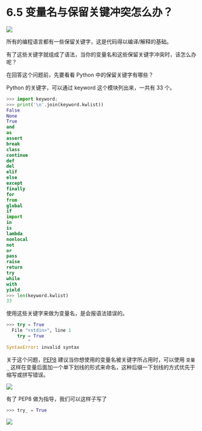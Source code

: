 # 6.5 变量名与保留关键冲突怎么办？

![](http://image.iswbm.com/20200804124133.png)

所有的编程语言都有一些保留关键字，这是代码得以编译/解释的基础。

有了这些关键字就组成了语法，当你的变量名和这些保留关键字冲突时，该怎么办呢？

在回答这个问题前，先要看看 Python 中的保留关键字有哪些？

Python 的关键字，可以通过 keyword 这个模块列出来，一共有 33 个。

```python
>>> import keyword;
>>> print('\n'.join(keyword.kwlist))
False
None
True
and
as
assert
break
class
continue
def
del
elif
else
except
finally
for
from
global
if
import
in
is
lambda
nonlocal
not
or
pass
raise
return
try
while
with
yield
>>> len(keyword.kwlist)
33
```

使用这些关键字来做为变量名，是会报语法错误的。

```python
>>> try = True
  File "<stdin>", line 1
    try = True
        ^
SyntaxError: invalid syntax
```

关于这个问题，[PEP8](https://www.python.org/dev/peps/pep-0008/) 建议当你想使用的变量名被关键字所占用时，可以使用 `变量_` 这样在变量后面加一个单下划线的形式来命名，这种后缀一下划线的方式优先于缩写或拼写错误。

![](http://image.iswbm.com/20200823203106.png)

有了 PEP8 做为指导，我们可以这样子写了

```python
>>> try_ = True
```



![](http://image.iswbm.com/20200607174235.png)